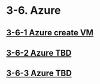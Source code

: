 # 3-6. Azure
## [3-6-1 Azure create VM](3-6-Azure/3-6-1.md)
## [3-6-2 Azure TBD](3-6-Azure/3-6-1.md)
## [3-6-3 Azure TBD](3-6-Azure/3-6-1.md)
